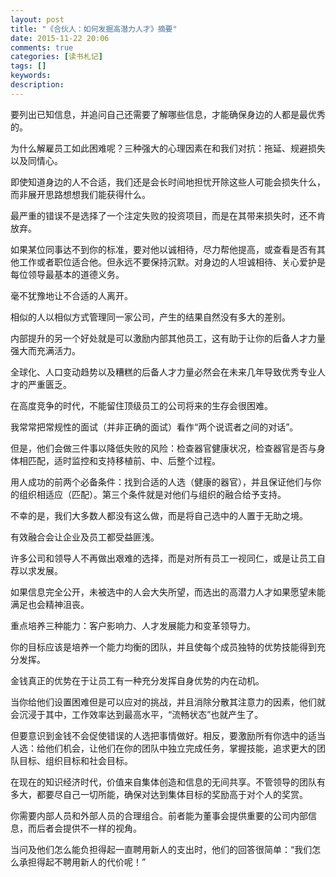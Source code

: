 ```yaml
---
layout: post
title: "《合伙人：如何发掘高潜力人才》摘要"
date: 2015-11-22 20:06
comments: true
categories: [读书札记]
tags: []
keywords: 
description: 
---
```

要列出已知信息，并追问自己还需要了解哪些信息，才能确保身边的人都是最优秀的。

为什么解雇员工如此困难呢？三种强大的心理因素在和我们对抗：拖延、规避损失以及同情心。

即使知道身边的人不合适，我们还是会长时间地担忧开除这些人可能会损失什么，而非展开思路想想我们能获得什么。

最严重的错误不是选择了一个注定失败的投资项目，而是在其带来损失时，还不肯放弃。

如果某位同事达不到你的标准，要对他以诚相待，尽力帮他提高，或查看是否有其他工作或者职位适合他。但永远不要保持沉默。对身边的人坦诚相待、关心爱护是每位领导最基本的道德义务。

<!--more-->
毫不犹豫地让不合适的人离开。

相似的人以相似方式管理同一家公司，产生的结果自然没有多大的差别。

内部提升的另一个好处就是可以激励内部其他员工，这有助于让你的后备人才力量强大而充满活力。

全球化、人口变动趋势以及糟糕的后备人才力量必然会在未来几年导致优秀专业人才的严重匮乏。

在高度竞争的时代，不能留住顶级员工的公司将来的生存会很困难。

我常常把常规性的面试（并非正确的面试）看作“两个说谎者之间的对话”。

但是，他们会做三件事以降低失败的风险：检查器官健康状况，检查器官是否与身体相匹配，适时监控和支持移植前、中、后整个过程。

用人成功的前两个必备条件：找到合适的人选（健康的器官），并且保证他们与你的组织相适应（匹配）。第三个条件就是对他们与组织的融合给予支持。

不幸的是，我们大多数人都没有这么做，而是将自己选中的人置于无助之境。

有效融合会让企业及员工都受益匪浅。

许多公司和领导人不再做出艰难的选择，而是对所有员工一视同仁，或是让员工自荐以求发展。

如果信息完全公开，未被选中的人会大失所望，而选出的高潜力人才如果愿望未能满足也会精神沮丧。

重点培养三种能力：客户影响力、人才发展能力和变革领导力。

你的目标应该是培养一个能力均衡的团队，并且使每个成员独特的优势技能得到充分发挥。

金钱真正的优势在于让员工有一种充分发挥自身优势的内在动机。

当你给他们设置困难但是可以应对的挑战，并且消除分散其注意力的因素，他们就会沉浸于其中，工作效率达到最高水平，“流畅状态”也就产生了。

但要意识到金钱不会促使错误的人选把事情做好。相反，要激励所有你选中的适当人选：给他们机会，让他们在你的团队中独立完成任务，掌握技能，追求更大的团队目标、组织目标和社会目标。

在现在的知识经济时代，价值来自集体创造和信息的无间共享。不管领导的团队有多大，都要尽自己一切所能，确保对达到集体目标的奖励高于对个人的奖赏。

你需要内部人员和外部人员的合理组合。前者能为董事会提供重要的公司内部信息，而后者会提供不一样的视角。

当问及他们怎么能负担得起一直聘用新人的支出时，他们的回答很简单：“我们怎么承担得起不聘用新人的代价呢！”